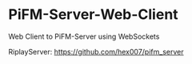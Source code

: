 # PiFM-Server-Web-Client
Web Client to PiFM-Server using WebSockets


RiplayServer: https://github.com/hex007/pifm_server
